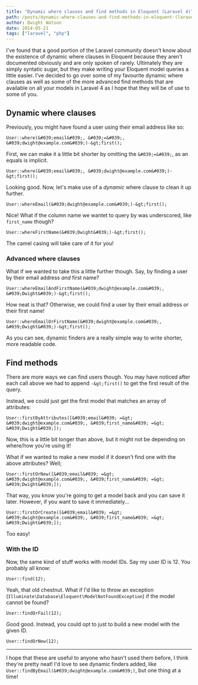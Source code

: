```yaml
---
title: "Dynamic where clauses and find methods in Eloquent (Laravel 4)"
path: /posts/dynamic-where-clauses-and-find-methods-in-eloquent-(laravel-4)
author: Dwight Watson
date: 2014-05-21
tags: ["laravel", "php"]
---
```


I&#039;ve found that a good portion of the Laravel community doesn&#039;t know about the existence of dynamic where clauses in Eloquent because they aren&#039;t documented obviously and are only spoken of rarely. Ultimately they are simply syntatic sugar, but they make writing your Eloquent model queries a little easier. I&#039;ve decided to go over some of my favourite dynamic where clauses as well as some of the more advanced find methods that are available on all your models in Laravel 4 as I hope that they will be of use to some of you.

## Dynamic where clauses

Previously, you might have found a user using their email address like so:

    User::where(&#039;email&#039;, &#039;=&#039;, &#039;dwight@example.com&#039;)-&gt;first();
	
First, we can make it a little bit shorter by omitting the `&#039;=&#039;`, as an equals is implicit.

    User::where(&#039;email&#039;, &#039;dwight@example.com&#039;)-&gt;first();
	
Looking good. Now, let&#039;s make use of a *dynamic* where clause to clean it up further.

    User::whereEmail(&#039;dwight@example.com&#039;)-&gt;first();
	
Nice! What if the column name we wantet to query by was underscored, like `first_name` though?

    User::whereFirstName(&#039;Dwight&#039;)-&gt;first();
	
The camel casing will take care of it for you!

### Advanced where clauses

What if we wanted to take this a little further though. Say, by finding a user by their email address *and* first name?

    User::whereEmailAndFirstName(&#039;dwight@example.com&#039;, &#039;Dwight&#039;)-&gt;first();
	
How neat is that? Otherwise, we could find a user by their email address *or* their first name!

    User::whereEmailOrFirstName(&#039;dwight@example.com&#039;, &#039;Dwight&#039;)-&gt;first();
	
As you can see, dynamic finders are a really simple way to write shorter, more readable code.

## Find methods

There are more ways we can find users though. You may have noticed after each call above we had to append `-&gt;first()` to get the first result of the query. 

Instead, we could just get the first model that matches an array of attributes:

    User::firstByAttributes([&#039;email&#039; =&gt; &#039;dwight@example.com&#039;, &#039;first_name&#039; =&gt; &#039;Dwight&#039;]);
	
Now, this is a little bit longer than above, but it might not be depending on where/how you&#039;re using it!

What if we wanted to make a new model if it doesn&#039;t find one with the above attributes? Well;

    User::firstOrNew([&#039;email&#039; =&gt; &#039;dwight@example.com&#039;, &#039;first_name&#039; =&gt; &#039;Dwight&#039;]);
	
That way, you know you&#039;re going to get a model back and you can save it later. However, if you want to save it immediately...

    User::firstOrCreate([&#039;email&#039; =&gt; &#039;dwight@example.com&#039;, &#039;first_name&#039; =&gt; &#039;Dwight&#039;]);
	
Too easy!

### With the ID

Now, the same kind of stuff works with model IDs. Say my user ID is 12. You probably all know:

    User::find(12);
	
Yeah, that old chestnut. What if I&#039;d like to throw an exception (`Illuminate\Database\Eloquent\ModelNotFoundException`) if the model cannot be found?

    User::findOrFail(12);
	
Good good. Instead, you could opt to just to build a new model with the given ID.

    User::findOrNew(12);
	
---

I hope that these are useful to anyone who hasn&#039;t used them before, I think they&#039;re pretty neat! I&#039;d love to see dynamic finders added, like `User::findByEmail(&#039;dwight@example.com&#039;)`, but one thing at a time!
